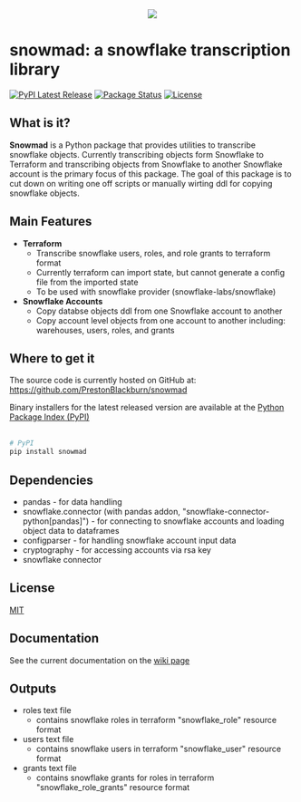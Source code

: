 <div align="center">
  <img src="https://drive.google.com/uc?export=view&id=1MS6Y-2orri9vxJLujNI6P5zecMvRfL9r"><br>
</div>


# snowmad: a snowflake transcription library  
[![PyPI Latest Release](https://img.shields.io/pypi/v/snowmad.svg)](https://pypi.org/project/snowmad/)
[![Package Status](https://img.shields.io/pypi/status/snowmad.svg)](https://pypi.org/project/snowmad/)
[![License](https://img.shields.io/pypi/l/snowmad.svg)](https://github.com/PrestonBlackburn/snowmad/blob/main/LICENSE)


## What is it?

**Snowmad** is a Python package that provides utilities to transcribe snowflake objects. Currently transcribing objects form Snowflake to Terraform and transcribing objects from Snowflake to another Snowflake account is the primary focus of this package. The goal of this package is to cut down on writing one off scripts or manually wirting ddl for copying snowflake objects. 


## Main Features
- **Terraform**
    - Transcribe snowflake users, roles, and role grants to terraform format
    - Currently terraform can import state, but cannot generate a config file from the imported state
    - To be used with snowflake provider (snowflake-labs/snowflake)
- **Snowflake Accounts**  
    - Copy databse objects ddl from one Snowflake account to another
    - Copy account level objects from one account to another including: warehouses, users, roles, and grants


## Where to get it
The source code is currently hosted on GitHub at:
https://github.com/PrestonBlackburn/snowmad  

Binary installers for the latest released version are available at the [Python
Package Index (PyPI)](https://pypi.org/project/pandas)  
<br/>
```sh
# PyPI
pip install snowmad
```


## Dependencies
- pandas - for data handling
- snowflake.connector (with pandas addon, "snowflake-connector-python[pandas]") - for connecting to snowflake accounts and loading object data to dataframes
- configparser - for handling snowflake account input data
- cryptography - for accessing accounts via rsa key
- snowflake connector 

## License
[MIT](LICENSE)


## Documentation
See the current documentation on the [wiki page](https://github.com/PrestonBlackburn/snowmad/wiki)


## Outputs
- roles text file
    - contains snowflake roles in terraform "snowflake_role" resource format
- users text file
    - contains snowflake users in terraform "snowflake_user" resource format
- grants text file
    - contains snowflake grants for roles in terraform "snowflake_role_grants" resource format



